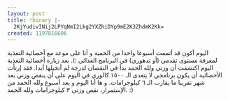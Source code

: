 ```yaml
---
layout: post
title: !binary |-
  2KjYudivINij2LPYqNmI2Lkg2YXZhiDYp9mE2K3ZhdmK2Kk=
created: 1197816606
---
```

<p>اليوم أكون قد أتممت أسبوعا واحدا من الحمية و أنا على موعد مع أخصائية التغذية لمعرفة مستوى تقدمي (أو تدهوري) في البرنامج الغذائي :).  بعد زيارة أخصائية التغذية اليوم اكتشفت أن وزني ولله الحمد بدأ في النقصان لدرجة لم أتخيلها أبدا. فقد إرتأت الأخصائية أن يكون برنامجي لا يتعدى الـ ١٥٠٠ كالوري في اليوم على أن ينقص وزني بعد شهر تقريبا ما يقارب الـ ٦ كيلوجرامات. و ها أنا اليوم و بعد أسبوع ولله الحمد من الإستمرار، نقص وزني ٣ كيلوجرامات ولله الحمد. :)</p>
